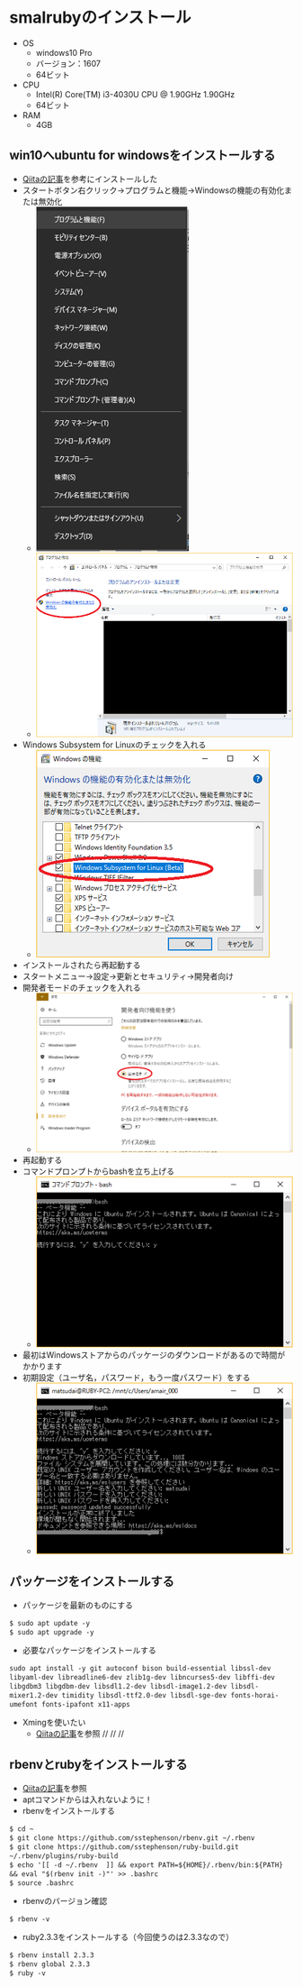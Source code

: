 # smalrubyのインストール
* OS
  * windows10 Pro
  * バージョン：1607
  * 64ビット
* CPU
  * Intel(R) Core(TM) i3-4030U CPU @ 1.90GHz 1.90GHz
  * 64ビット
* RAM
  * 4GB

## win10へubuntu for windowsをインストールする
* [Qiitaの記事](http://qiita.com/Aruneko/items/c79810b0b015bebf30bb)を参考にインストールした
* スタートボタン右クリック→プログラムと機能→Windowsの機能の有効化または無効化
  * ![](./image/img1.bmp)
  * ![](./image/img2.bmp)
* Windows Subsystem for Linuxのチェックを入れる
  * ![](./image/img3.bmp)
* インストールされたら再起動する
* スタートメニュー→設定→更新とセキュリティ→開発者向け
* 開発者モードのチェックを入れる
  * ![](./image/img4.bmp)
* 再起動する
* コマンドプロンプトからbashを立ち上げる
  * ![](./image/img5.bmp)
* 最初はWindowsストアからのパッケージのダウンロードがあるので時間がかかります
* 初期設定（ユーザ名，パスワード，もう一度パスワード）をする
  * ![](./image/img6.bmp)

## パッケージをインストールする
* パッケージを最新のものにする
```
$ sudo apt update -y
$ sudo apt upgrade -y
```
* 必要なパッケージをインストールする
```
sudo apt install -y git autoconf bison build-essential libssl-dev libyaml-dev libreadline6-dev zlib1g-dev libncurses5-dev libffi-dev libgdbm3 libgdbm-dev libsdl1.2-dev libsdl-image1.2-dev libsdl-mixer1.2-dev timidity libsdl-ttf2.0-dev libsdl-sge-dev fonts-horai-umefont fonts-ipafont x11-apps
```
* Xmingを使いたい
  * [Qiitaの記事](http://qiita.com/makky0620/items/e31edc90f22340d791ff)を参照
  //
  //
  //

## rbenvとrubyをインストールする
* [Qiitaの記事](http://qiita.com/ringo/items/4351c6aee70ed6f346c8)を参照
* aptコマンドからは入れないように！
* rbenvをインストールする
```
$ cd ~
$ git clone https://github.com/sstephenson/rbenv.git ~/.rbenv
$ git clone https://github.com/sstephenson/ruby-build.git ~/.rbenv/plugins/ruby-build
$ echo '[[ -d ~/.rbenv  ]] && export PATH=${HOME}/.rbenv/bin:${PATH} && eval "$(rbenv init -)"' >> .bashrc
$ source .bashrc
```
* rbenvのバージョン確認
```
$ rbenv -v
```
* ruby2.3.3をインストールする（今回使うのは2.3.3なので）
```
$ rbenv install 2.3.3
$ rbenv global 2.3.3
$ ruby -v
```

## 